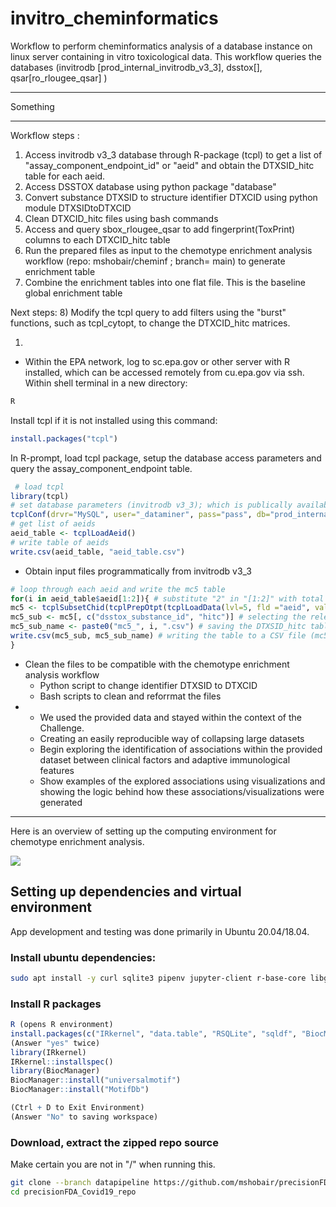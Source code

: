 # invitro_cheminformatics
Workflow to perform cheminformatics analysis of a database instance on linux server containing in vitro toxicological data. This workflow queries the databases (invitrodb [prod_internal_invitrodb_v3_3], dsstox[], qsar[ro_rlougee_qsar] )
***
Something

***

Workflow steps :
  1) Access invitrodb v3_3 database through R-package (tcpl) to get a list of "assay_component_endpoint_id" or "aeid" and obtain the DTXSID_hitc table for each aeid.
  2) Access DSSTOX database using python package "database"
  3) Convert substance DTXSID to structure identifier DTXCID using python module DTXSIDtoDTXCID
  4) Clean DTXCID_hitc files using bash commands
  5) Access and query sbox_rlougee_qsar to add fingerprint(ToxPrint) columns to each DTXCID_hitc table
  6) Run the prepared files as input to the chemotype enrichment analysis workflow (repo: mshobair/cheminf ; branch= main) to generate enrichment table
  7) Combine the enrichment tables into one flat file. This is the baseline global enrichment table

Next steps:
  8) Modify the tcpl query to add filters using the "burst" functions, such as tcpl_cytopt, to change the DTXCID_hitc matrices.
  
  1)
  
  - Within the EPA network, log to sc.epa.gov or other server with R installed, which can be accessed remotely from cu.epa.gov via ssh. Within shell terminal in a new directory:

```sh
R
```
Install tcpl if it is not installed using this command:

```r
install.packages("tcpl")
```
In R-prompt, load tcpl package, setup the database access parameters and query the assay_component_endpoint table. 
```r
 # load tcpl
library(tcpl)
# set database parameters (invitrodb v3_3); which is publically available
tcplConf(drvr="MySQL", user="_dataminer", pass="pass", db="prod_internal_invitrodb_v3_3", host="ccte-mysql-res.epa.gov")
# get list of aeids
aeid_table <- tcplLoadAeid()
# write table of aeids
write.csv(aeid_table, "aeid_table.csv")
```
- Obtain input files programmatically from invitrodb v3_3 
```r
# loop through each aeid and write the mc5 table
for(i in aeid_table$aeid[1:2]){ # substitute "2" in "[1:2]" with total number of aeids {total; 1:length(aeid_table$aeid)}
mc5 <- tcplSubsetChid(tcplPrepOtpt(tcplLoadData(lvl=5, fld ="aeid", val = i))) # getting level 5 data for binary hitcall (hitc)
mc5_sub <- mc5[, c("dsstox_substance_id", "hitc")] # selecting the relevant columns DTXSID(dsstox_substance_id) and hitcall (hitc)
mc5_sub_name <- paste0("mc5_", i, ".csv") # saving the DTXSID_hitc table for a specific aeid (i) and naming it by the aeid (mc5_1.csv)
write.csv(mc5_sub, mc5_sub_name) # writing the table to a CSV file (mc5_1.csv) in the current directory
}

```

  - Clean the files to be compatible with the chemotype enrichment analysis workflow
    - Python script to change identifier DTXSID to DTXCID
    - Bash scripts to clean and reforrmat the files
  - 
    - We used the provided data and stayed within the context of the Challenge.
    - Creating an easily reproducible way of collapsing large datasets
    - Begin exploring the identification of associations within the provided dataset between clinical factors and adaptive immunological features
    - Show examples of the explored associations using visualizations and showing the logic behind how these associations/visualizations were generated

***
Here is an overview of setting up the computing environment for chemotype enrichment analysis.

![](ETL.svg)

## Setting up dependencies and virtual environment
App development and testing was done primarily in Ubuntu 20.04/18.04.

<!-- GP - Edited to remove unneeded dependencies -->
### Install ubuntu dependencies:
```sh
sudo apt install -y curl sqlite3 pipenv jupyter-client r-base-core libgsl-dev libcurl4-openssl-dev git libxml2-dev

```
<!-- GP - Edited to add "R" and further show what to do when done with step-->
### Install R packages
```R
R (opens R environment)
install.packages(c("IRkernel", "data.table", "RSQLite", "sqldf", "BiocManager", "yaml")) 
(Answer "yes" twice)
library(IRkernel)
IRkernel::installspec()
library(BiocManager)
BiocManager::install("universalmotif")
BiocManager::install("MotifDb")

(Ctrl + D to Exit Environment)
(Answer "No" to saving workspace)
```

### Download, extract the zipped repo source 
Make certain you are not in "/" when running this.
```sh
git clone --branch datapipeline https://github.com/mshobair/precisionFDA_Covid19_repo.git 
cd precisionFDA_Covid19_repo
```
